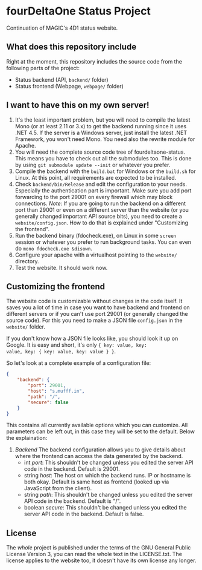 fourDeltaOne Status Project
===

Continuation of MAGIC's 4D1 status website.


What does this repository include
---

Right at the moment, this repository includes the source code from the following
parts of the project:

- Status backend (API, <code>backend/</code> folder)  
- Status frontend (Webpage, <code>webpage/</code> folder)

I want to have this on my own server!
---

1. It's the least important problem, but you will need to compile the latest
   Mono (or at least 2.11 or 3.x) to get the backend running since it uses
   .NET 4.5. If the server is a Windows server, just install the latest
   .NET Framework, you won't need Mono. You need also the rewrite module for Apache.
2. You will need the complete source code tree of fourdeltaone-status. This
   means you have to check out all the submodules too. This is done by using
   <code>git submodule update --init</code> or whatever you prefer.
3. Compile the backend with the <code>build.bat</code> for Windows or the
   <code>build.sh</code> for Linux. At this point, all requirements are expected
   to be installed.
4. Check <code>backend/bin/Release</code> and edit the configuration to your needs.
   Especially the authentication part is important. Make sure you add port forwarding
   to the port 29001 on every firewall which may block connections.
   *Note:* If you are going to run the backend on a different port than 29001 or
   even on a different server than the website (or you generally changed important API
   source bits), you need to create a <code>website/config.json</code>. How to do that is explained under "Customizing the
   frontend".
5. Run the backend binary (fdocheck.exe), on Linux in some <code>screen</code> session or
   whatever you prefer to run background tasks. You can even do
   <code>mono fdocheck.exe &disown</code>.
6. Configure your apache with a virtualhost pointing to the <code>website/</code>
   directory.
7. Test the website. It should work now.

Customizing the frontend
---

The website code is customizable without changes in the code itself. It saves you a lot
of time in case you want to have backend and frontend on different servers or if you can't
use port 29001 (or generally changed the source code).
For this you need to make a JSON file <code>config.json</code> in the <code>website/</code>
folder.

If you don't know how a JSON file looks like, you should look it up on Google. It is easy
and short, it's only <code>{ key: value, key: value, key: { key: value, key: value } }</code>.

So let's look at a complete example of a configuration file:

```json
{
	"backend": {
		"port": 29001,
		"host": "s.mufff.in",
		"path": "/",
		"secure": false
	}
}
```

This contains all currently available options which you can customize.
All parameters can be left out, in this case they will be set to the default.
Below the explaination:

1. *Backend*
   The backend configuration allows you to give details about where the frontend can access the
   data generated by the backend.
   - int *port*: This shouldn't be changed unless you edited the server API code in the backend.
     Default is 29001.
   - string *host*: The host on which the backend runs. IP or hostname is both okay.
     Default is same host as frontend (looked up via JavaScript from the client).
   - string *path*: This shouldn't be changed unless you edited the server API code in the backend.
     Default is "/".
   - boolean *secure*: This shouldn't be changed unless you edited the server API code in the backend.
     Default is false.

License
---

The *whole* project is published under the terms of the GNU General Public
License Version 3, you can read the whole text in the LICENSE.txt.
The license applies to the website too, it doesn't have its own license
any longer.